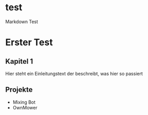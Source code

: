 # test
Markdown Test

# Erster Test
## Kapitel 1
Hier steht ein Einleitungstext der beschreibt, was hier so passiert

## Projekte
* Mixing Bot
* OwnMower
